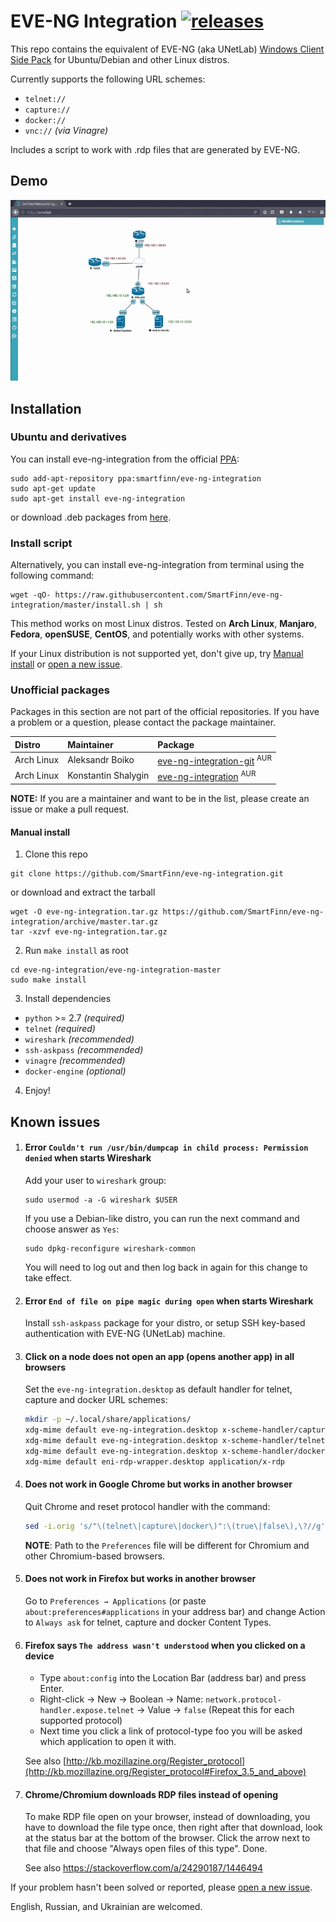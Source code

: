 # EVE-NG Integration [![releases](https://img.shields.io/github/release/smartfinn/eve-ng-integration.svg)](https://github.com/SmartFinn/eve-ng-integration/releases)

This repo contains the equivalent of EVE-NG (aka UNetLab) [Windows Client Side Pack](http://www.eve-ng.net/index.php/downloads/windows-client-side-pack) for Ubuntu/Debian and other Linux distros.

Currently supports the following URL schemes:

* `telnet://`
* `capture://`
* `docker://`
* `vnc://` _(via Vinagre)_

Includes a script to work with .rdp files that are generated by EVE-NG.

## Demo

![Demo](demo.gif)

## Installation

### Ubuntu and derivatives

You can install eve-ng-integration from the official [PPA](https://launchpad.net/~smartfinn/+archive/ubuntu/eve-ng-integration):

```
sudo add-apt-repository ppa:smartfinn/eve-ng-integration
sudo apt-get update
sudo apt-get install eve-ng-integration
```

or download .deb packages from [here](https://launchpad.net/~smartfinn/+archive/ubuntu/eve-ng-integration/+packages).

### Install script

Alternatively, you can install eve-ng-integration from terminal using the following command:

```
wget -qO- https://raw.githubusercontent.com/SmartFinn/eve-ng-integration/master/install.sh | sh
```

This method works on most Linux distros. Tested on **Arch Linux**, **Manjaro**, **Fedora**, **openSUSE**, **CentOS**, and potentially works with other systems.

If your Linux distribution is not supported yet, don't give up, try [Manual install](#manual-install) or [open a new issue](https://github.com/SmartFinn/eve-ng-integration/issues/new).

### Unofficial packages

Packages in this section are not part of the official repositories. If you have a problem or a question, please contact the package maintainer.

| **Distro** | **Maintainer**  | **Package**                              |
| :--------- | :-------------- | :--------------------------------------- |
| Arch Linux | Aleksandr Boiko | [eve-ng-integration-git](https://aur.archlinux.org/packages/eve-ng-integration-git) <sup>AUR</sup> |
| Arch Linux | Konstantin Shalygin | [eve-ng-integration](https://aur.archlinux.org/packages/eve-ng-integration) <sup>AUR</sup> |

**NOTE:** If you are a maintainer and want to be in the list, please create an issue or make a pull request.

#### Manual install

1. Clone this repo

  ```
  git clone https://github.com/SmartFinn/eve-ng-integration.git
  ```
  or download and extract the tarball
  ```
  wget -O eve-ng-integration.tar.gz https://github.com/SmartFinn/eve-ng-integration/archive/master.tar.gz
  tar -xzvf eve-ng-integration.tar.gz
  ```

2. Run `make install` as root

  ```
  cd eve-ng-integration/eve-ng-integration-master
  sudo make install
  ```

3. Install dependencies

  * `python` >= 2.7 _(required)_
  * `telnet` _(required)_
  * `wireshark` _(recommended)_
  * `ssh-askpass` _(recommended)_
  * `vinagre` _(recommended)_
  * `docker-engine` _(optional)_

4. Enjoy!

## Known issues

1. #### Error `Couldn't run /usr/bin/dumpcap in child process: Permission denied` when starts Wireshark

    Add your user to `wireshark` group:

    ```
    sudo usermod -a -G wireshark $USER
    ```

    If you use a Debian-like distro, you can run the next command and choose answer as `Yes`:

    ```
    sudo dpkg-reconfigure wireshark-common
    ```

    You will need to log out and then log back in again for this change to take effect.

2. #### Error `End of file on pipe magic during open` when starts Wireshark

    Install `ssh-askpass` package for your distro, or setup SSH key-based authentication with EVE-NG (UNetLab) machine.

3. #### Click on a node does not open an app (opens another app) in all browsers

    Set the `eve-ng-integration.desktop` as default handler for telnet, capture and docker URL schemes:

    ```bash
    mkdir -p ~/.local/share/applications/
    xdg-mime default eve-ng-integration.desktop x-scheme-handler/capture
    xdg-mime default eve-ng-integration.desktop x-scheme-handler/telnet
    xdg-mime default eve-ng-integration.desktop x-scheme-handler/docker
    xdg-mime default eni-rdp-wrapper.desktop application/x-rdp
    ```

4. #### Does not work in Google Chrome but works in another browser

    Quit Chrome and reset protocol handler with the command:

    ```bash
    sed -i.orig 's/"\(telnet\|capture\|docker\)":\(true\|false\),\?//g' "$HOME/.config/google-chrome/Default/Preferences"
    ```

    **NOTE**: Path to the `Preferences` file will be different for Chromium and other Chromium-based browsers.

5. #### Does not work in Firefox but works in another browser

    Go to `Preferences → Applications` (or paste `about:preferences#applications` in your address bar) and change Action to `Always ask` for telnet, capture and docker Content Types.

6. #### Firefox says `The address wasn't understood` when you clicked on a device

    - Type `about:config` into the Location Bar (address bar) and press Enter.
    - Right-click → New → Boolean → Name: `network.protocol-handler.expose.telnet` → Value → `false` (Repeat this for each supported protocol)
    - Next time you click a link of protocol-type foo you will be asked which application to open it with.

    See also [http://kb.mozillazine.org/Register_protocol](http://kb.mozillazine.org/Register_protocol#Firefox_3.5_and_above)

7. #### Chrome/Chromium downloads RDP files instead of opening

    To make RDP file open on your browser, instead of downloading, you have to download the file type once, then right after that download, look at the status bar at the bottom of the browser. Click the arrow next to that file and choose "Always open files of this type". Done.

    See also https://stackoverflow.com/a/24290187/1446494

If your problem hasn't been solved or reported, please [open a new issue](https://github.com/SmartFinn/eve-ng-integration/issues).

English, Russian, and Ukrainian are welcomed.
